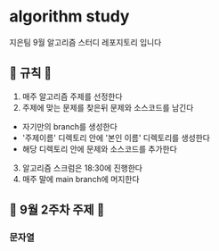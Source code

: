 # algorithm study
지은팀 9월 알고리즘 스터디 레포지토리 입니다

## 📝 규칙 📝
1. 매주 알고리즘 주제를 선정한다
2. 주제에 맞는 문제를 찾은뒤 문제와 소스코드를 남긴다
  * 자기만의 branch를 생성한다
  * '주제이름' 디렉토리 안에 '본인 이름' 디렉토리를 생성한다
  * 해당 디렉토리 안에 문제와 소스코드를 추가한다
3. 알고리즘 스크럼은 18:30에 진행한다
4. 매주 말에 main branch에 머지한다

## 📅 9월 2주차 주제 📅
### 문자열
